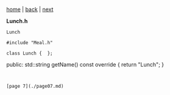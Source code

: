 [home](./page01.md) | [back](./page05.md) | [next](./page07.md)

**Lunch.h**
```
Lunch
```

```
#include "Meal.h"
```

```
class Lunch {  };

```
public:
    std::string getName() const override {
        return "Lunch";
    }
```


[page 7](./page07.md)
